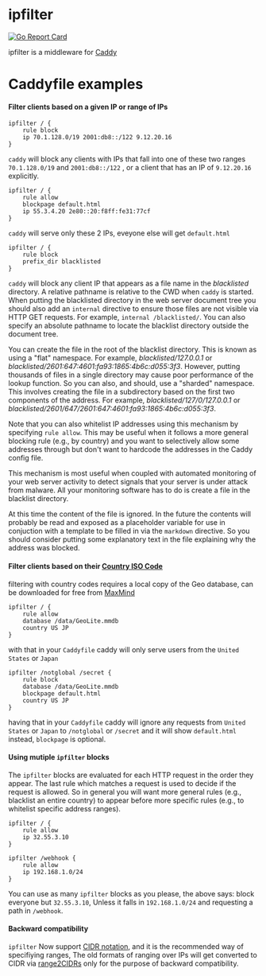 # ipfilter
[![Go Report Card](https://goreportcard.com/badge/pyed/ipfilter)](https://goreportcard.com/report/pyed/ipfilter)

ipfilter is a middleware for [Caddy](http://caddyserver.com)

# Caddyfile examples

#### Filter clients based on a given IP or range of IPs
```
ipfilter / {
	rule block
	ip 70.1.128.0/19 2001:db8::/122 9.12.20.16
}
```
`caddy` will block any clients with IPs that fall into one of these two ranges `70.1.128.0/19` and `2001:db8::/122` , or a client that has an IP of `9.12.20.16` explicitly.

```
ipfilter / {
	rule allow
	blockpage default.html
	ip 55.3.4.20 2e80::20:f8ff:fe31:77cf
}
```
`caddy` will serve only these 2 IPs, eveyone else will get `default.html`

```
ipfilter / {
	rule block
	prefix_dir blacklisted
}
```
`caddy` will block any client IP that appears as a file name in the
*blacklisted* directory. A relative pathname is relative to the CWD when
`caddy` is started. When putting the blacklisted directory in the web
server document tree you should also add an `internal` directive to
ensure those files are not visible via HTTP GET requests. For example,
`internal /blacklisted/`. You can also specify an absolute pathname to
locate the blacklist directory outside the document tree.

You can create the file in the root of the blacklist directory. This is
known as using a "flat" namespace. For example, *blacklisted/127.0.0.1*
or *blacklisted/2601:647:4601:fa93:1865:4b6c:d055:3f3*. However,
putting thousands of files in a single directory may cause
poor performance of the lookup function. So you can also,
and should, use a "sharded" namespace. This involves creating
the file in a subdirectory based on the first two components
of the address. For example, *blacklisted/127/0/127.0.0.1* or
*blacklisted/2601/647/2601:647:4601:fa93:1865:4b6c:d055:3f3*.

Note that you can also whitelist IP addresses using this mechanism by
specifying `rule allow`. This may be useful when it follows a more general
blocking rule (e.g., by country) and you want to selectively allow some
addresses through but don't want to hardcode the addresses in the Caddy
config file.

This mechanism is most useful when coupled with automated monitoring of your
web server activity to detect signals that your server is under attack from
malware. All your monitoring software has to do is create a file in the
blacklist directory.

At this time the content of the file is ignored. In the future the contents
will probably be read and exposed as a placeholder variable for use in
conjuction with a template to be filled in via the `markdown` directive. So
you should consider putting some explanatory text in the file explaining why
the address was blocked.

#### Filter clients based on their [Country ISO Code](https://en.wikipedia.org/wiki/ISO_3166-1#Current_codes)

filtering with country codes requires a local copy of the Geo database, can be downloaded for free from [MaxMind](https://dev.maxmind.com/geoip/geoip2/geolite2/)
```
ipfilter / {
	rule allow
	database /data/GeoLite.mmdb
	country US JP
}
```
with that in your `Caddyfile` caddy will only serve users from the `United States` or `Japan`

```
ipfilter /notglobal /secret {
	rule block
	database /data/GeoLite.mmdb
	blockpage default.html
	country US JP
}
```
having that in your `Caddyfile` caddy will ignore any requests from `United States` or `Japan` to `/notglobal` or `/secret` and it will show `default.html` instead, `blockpage` is optional.

#### Using mutiple `ipfilter` blocks

The `ipfilter` blocks are evaluated for each HTTP request in the order they
appear. The last rule which matches a request is used to decide if the request
is allowed. So in general you will want more general rules (e.g., blacklist an
entire country) to appear before more specific rules (e.g., to whitelist
specific address ranges).

```
ipfilter / {
	rule allow
	ip 32.55.3.10
}

ipfilter /webhook {
	rule allow
	ip 192.168.1.0/24
}
```
You can use as many `ipfilter` blocks as you please, the above says: block everyone but `32.55.3.10`, Unless it falls in `192.168.1.0/24` and requesting a path in `/webhook`.

#### Backward compatibility
`ipfilter` Now support [CIDR notation](https://en.wikipedia.org/wiki/Classless_Inter-Domain_Routing), and it is the recommended way of specifiying ranges, The old formats of ranging over IPs will get converted to CIDR via [range2CIDRs](https://github.com/pyed/ipfilter/blob/master/range2CIDRs.go) only for the purpose of backward compatibility.
